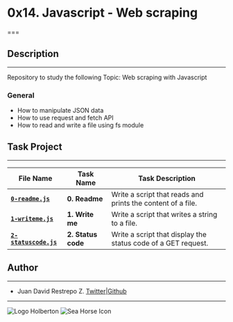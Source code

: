 # 0x14. Javascript - Web scraping

===

## Description

---
Repository to study the following Topic: Web scraping with Javascript

### General

- How to manipulate JSON data
- How to use request and fetch API
- How to read and write a file using fs module

## Task Project

---
File Name|Task Name|Task Description
---|---|---
[**`0-readme.js`**](https://github.com/jdrestre/holbertonschool-higher_level_programming/blob/master/0x14-javascript-web_scraping/0-readme.js)|**0. Readme**|Write a script that reads and prints the content of a file.
[**`1-writeme.js`**](https://github.com/jdrestre/holbertonschool-higher_level_programming/blob/master/0x14-javascript-web_scraping/1-writeme.js)|**1. Write me**|Write a script that writes a string to a file.
[**`2-statuscode.js`**](https://github.com/jdrestre/holbertonschool-higher_level_programming/blob/master/0x14-javascript-web_scraping/2-statuscode.js)|**2. Status code**|Write a script that display the status code of a GET request.

## Author

---

- Juan David Restrepo Z. [Twitter](https://twitter.com/jdrestre)|[Github](https://github.com/jdrestre)

---
![Logo Holberton](https://www.holbertonschool.com/holberton-logo.png) ![Sea Horse Icon](https://intranet.hbtn.io/assets/holberton-logo-coral-27055cb2f875eb10bf3b3942e52a24581bc0667695bdc856d4f08b469b678000.png)
